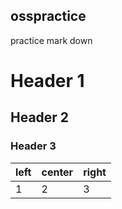 ## osspractice
practice mark down
# Header 1
## Header 2
### Header 3
|left |center |right
|:--- |:----- |:----
|1    |2      |3
